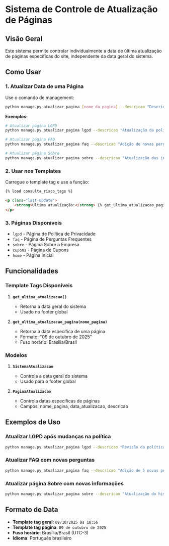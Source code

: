 # Sistema de Controle de Atualização de Páginas

## Visão Geral

Este sistema permite controlar individualmente a data de última atualização de páginas específicas do site, independente da data geral do sistema.

## Como Usar

### 1. Atualizar Data de uma Página

Use o comando de management:

```bash
python manage.py atualizar_pagina [nome_da_pagina] --descricao "Descrição da atualização"
```

**Exemplos:**
```bash
# Atualizar página LGPD
python manage.py atualizar_pagina lgpd --descricao "Atualização da política de privacidade"

# Atualizar página FAQ
python manage.py atualizar_pagina faq --descricao "Adição de novas perguntas frequentes"

# Atualizar página Sobre
python manage.py atualizar_pagina sobre --descricao "Atualização das informações da empresa"
```

### 2. Usar nos Templates

Carregue o template tag e use a função:

```html
{% load consulta_risco_tags %}

<p class="last-update">
    <strong>Última atualização:</strong> {% get_ultima_atualizacao_pagina 'lgpd' %}
</p>
```

### 3. Páginas Disponíveis

- `lgpd` - Página de Política de Privacidade
- `faq` - Página de Perguntas Frequentes
- `sobre` - Página Sobre a Empresa
- `cupons` - Página de Cupons
- `home` - Página Inicial

## Funcionalidades

### Template Tags Disponíveis

1. **`get_ultima_atualizacao()`**
   - Retorna a data geral do sistema
   - Usado no footer global

2. **`get_ultima_atualizacao_pagina(nome_pagina)`**
   - Retorna a data específica de uma página
   - Formato: "09 de outubro de 2025"
   - Fuso horário: Brasília/Brasil

### Modelos

1. **`SistemaAtualizacao`**
   - Controla a data geral do sistema
   - Usado para o footer global

2. **`PaginaAtualizacao`**
   - Controla datas específicas de páginas
   - Campos: nome_pagina, data_atualizacao, descricao

## Exemplos de Uso

### Atualizar LGPD após mudanças na política
```bash
python manage.py atualizar_pagina lgpd --descricao "Revisão da política conforme nova legislação"
```

### Atualizar FAQ com novas perguntas
```bash
python manage.py atualizar_pagina faq --descricao "Adição de 5 novas perguntas frequentes"
```

### Atualizar página Sobre com novas informações
```bash
python manage.py atualizar_pagina sobre --descricao "Atualização do histórico da empresa"
```

## Formato de Data

- **Template tag geral**: `09/10/2025 às 18:56`
- **Template tag página**: `09 de outubro de 2025`
- **Fuso horário**: Brasília/Brasil (UTC-3)
- **Idioma**: Português brasileiro

















